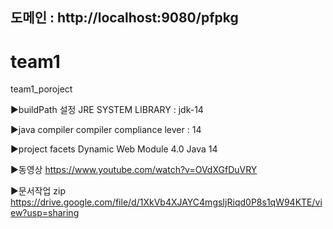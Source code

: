 ## 도메인 : http://localhost:9080/pfpkg  
# team1
team1_poroject

▶buildPath 설정 
JRE SYSTEM LIBRARY : jdk-14

▶java compiler 
compiler compliance lever : 14

▶project facets
Dynamic Web Module 4.0
Java 14

▶동영상
https://www.youtube.com/watch?v=OVdXGfDuVRY

▶문서작업 zip
https://drive.google.com/file/d/1XkVb4XJAYC4mgsIjRiqd0P8s1qW94KTE/view?usp=sharing
